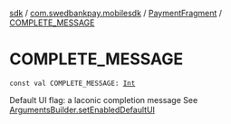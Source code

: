 [sdk](../../index.md) / [com.swedbankpay.mobilesdk](../index.md) / [PaymentFragment](index.md) / [COMPLETE_MESSAGE](./-c-o-m-p-l-e-t-e_-m-e-s-s-a-g-e.md)

# COMPLETE_MESSAGE

`const val COMPLETE_MESSAGE: `[`Int`](https://kotlinlang.org/api/latest/jvm/stdlib/kotlin/-int/index.html)

Default UI flag: a laconic completion message
See [ArgumentsBuilder.setEnabledDefaultUI](-arguments-builder/set-enabled-default-u-i.md)

